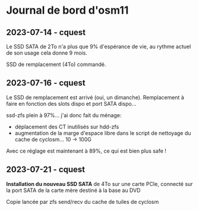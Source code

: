 # Journal de bord d'osm11

## 2023-07-14 - cquest

Le SSD SATA de 2To n'a plus que 9% d'espérance de vie, au rythme actuel de son usage cela donne 9 mois.

SSD de remplacement (4To) commandé.

## 2023-07-16 - cquest

Le SSD de remplacement est arrivé (oui, un dimanche).
Remplacement à faire en fonction des slots dispo et port SATA dispo...

ssd-zfs plein à 97%... j'ai donc fait du ménage:
- déplacement des CT inutilisés sur hdd-zfs
- augmentation de la marge d'espace libre dans le script de nettoyage du cache de cyclosm... 10 -> 100G

Avec ce réglage est maintenant à 89%, ce qui est bien plus safe !

## 2023-07-21 - cquest

**Installation du nouveau SSD SATA** de 4To sur une carte PCIe, connecté sur la port SATA de la carte mère destiné à la base au DVD

Copie lancée par zfs send/recv du cache de tuiles de cyclosm
